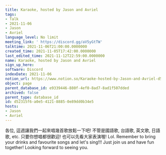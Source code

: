 ```yaml
---
title: Karaoke, hosted by Jason and Avriel
tags:
- Talk
- 2021-11-06
- Jason
- Avriel
language_level: No limit
meeting_link: ' https://discord.gg/aV5yGtTW'
talktime: 2021-11-06T21:00:00.0000000
created_time: 2021-11-05T17:42:00.0000000
last_edited_time: 2021-11-12T22:59:00.0000000
name: Karaoke, hosted by Jason and Avriel
sign_up_here: 
software: Discord
indexDate: 2021-11-06
notion_url: https://www.notion.so/Karaoke-hosted-by-Jason-and-Avriel-d52315f6a0e5412188850e89dd0b34e5
object: page
parent_database_id: e9339446-880f-4ef0-8ad7-8ad1f507dded
archived: false
parent_type: database_id
id: d52315f6-a0e5-4121-8885-0e89dd0b34e5
hosts:
- Jason
- Avriel
---
```





各位, 這週讓我們一起來唱幾首歌放鬆一下吧! 不管是國語歌, 台語歌, 英文歌, 日語歌, etc. 只要你想唱都很歡迎! 也可以先看大家表演喔! Lol. 
Remember to bring your drinks and favourite songs and let's sing!!!
Just join us and have fun together! Looking forward to seeing you.









